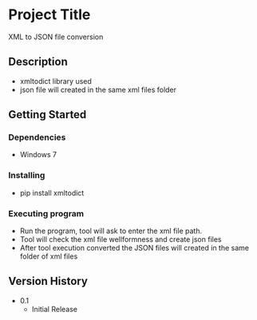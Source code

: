 # Project Title

XML to JSON file conversion

## Description

* xmltodict library used
* json file will created in the same xml files folder

## Getting Started

### Dependencies

* Windows 7

### Installing

* pip install xmltodict


### Executing program

* Run the program, tool will ask to enter the xml file path.
* Tool will check the xml file wellformness and create json files
* After tool execution converted the JSON files will created in the same folder of xml files


## Version History

* 0.1
    * Initial Release
